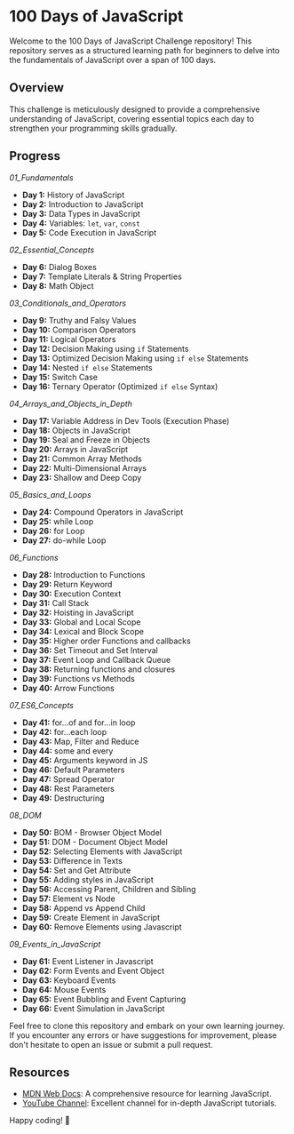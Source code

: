# 100 Days of JavaScript

Welcome to the 100 Days of JavaScript Challenge repository! This repository serves as a structured learning path for beginners to delve into the fundamentals of JavaScript over a span of 100 days.

## Overview

This challenge is meticulously designed to provide a comprehensive understanding of JavaScript, covering essential topics each day to strengthen your programming skills gradually.

## Progress

_01_Fundamentals_

- **Day 1:** History of JavaScript
- **Day 2:** Introduction to JavaScript
- **Day 3:** Data Types in JavaScript
- **Day 4:** Variables: `let`, `var`, `const`
- **Day 5:** Code Execution in JavaScript

_02_Essential_Concepts_

- **Day 6:** Dialog Boxes
- **Day 7:** Template Literals & String Properties
- **Day 8:** Math Object

_03_Conditionals_and_Operators_

- **Day 9:** Truthy and Falsy Values
- **Day 10:** Comparison Operators
- **Day 11:** Logical Operators
- **Day 12:** Decision Making using `if` Statements
- **Day 13:** Optimized Decision Making using `if else` Statements
- **Day 14:** Nested `if else` Statements
- **Day 15:** Switch Case
- **Day 16:** Ternary Operator (Optimized `if else` Syntax)

_04_Arrays_and_Objects_in_Depth_

- **Day 17:** Variable Address in Dev Tools (Execution Phase)
- **Day 18:** Objects in JavaScript
- **Day 19:** Seal and Freeze in Objects
- **Day 20:** Arrays in JavaScript
- **Day 21:** Common Array Methods
- **Day 22:** Multi-Dimensional Arrays
- **Day 23:** Shallow and Deep Copy

_05_Basics_and_Loops_

- **Day 24:** Compound Operators in JavaScript
- **Day 25:** while Loop
- **Day 26:** for Loop
- **Day 27:** do-while Loop

_06_Functions_

- **Day 28:** Introduction to Functions
- **Day 29:** Return Keyword
- **Day 30:** Execution Context
- **Day 31:** Call Stack
- **Day 32:** Hoisting in JavaScript
- **Day 33:** Global and Local Scope
- **Day 34:** Lexical and Block Scope
- **Day 35:** Higher order Functions and callbacks
- **Day 36:** Set Timeout and Set Interval
- **Day 37:** Event Loop and Callback Queue
- **Day 38:** Returning functions and closures
- **Day 39:** Functions vs Methods
- **Day 40:** Arrow Functions

_07_ES6_Concepts_

- **Day 41:** for...of and for...in loop
- **Day 42:** for...each loop
- **Day 43:** Map, Filter and Reduce
- **Day 44:** some and every
- **Day 45:** Arguments keyword in JS
- **Day 46:** Default Parameters
- **Day 47:** Spread Operator
- **Day 48:** Rest Parameters
- **Day 49:** Destructuring

_08_DOM_

- **Day 50:** BOM - Browser Object Model
- **Day 51:** DOM - Document Object Model
- **Day 52:** Selecting Elements with JavaScript
- **Day 53:** Difference in Texts
- **Day 54:** Set and Get Attribute
- **Day 55:** Adding styles in JavaScript
- **Day 56:** Accessing Parent, Children and Sibling
- **Day 57:** Element vs Node
- **Day 58:** Append vs Append Child
- **Day 59:** Create Element in JavaScript
- **Day 60:** Remove Elements using Javascript

_09_Events_in_JavaScript_

- **Day 61:** Event Listener in Javascript
- **Day 62:** Form Events and Event Object
- **Day 63:** Keyboard Events
- **Day 64:** Mouse Events
- **Day 65:** Event Bubbling and Event Capturing
- **Day 66:** Event Simulation in JavaScript

Feel free to clone this repository and embark on your own learning journey. If you encounter any errors or have suggestions for improvement, please don't hesitate to open an issue or submit a pull request.

## Resources

- [MDN Web Docs](https://developer.mozilla.org/en-US/docs/Web/JavaScript): A comprehensive resource for learning JavaScript.
- [YouTube Channel](https://www.youtube.com/@procodrr): Excellent channel for in-depth JavaScript tutorials.

Happy coding! 🚀
